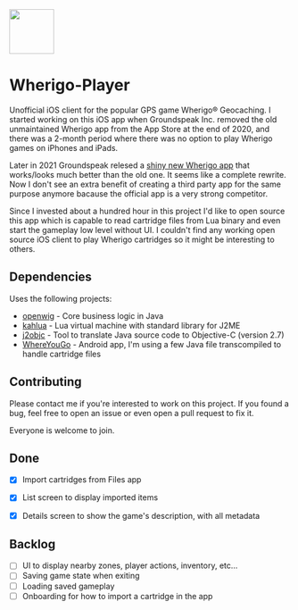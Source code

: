 <img src="https://i.imgur.com/olBaPWm.png" width="80px" />

# Wherigo-Player

Unofficial iOS client for the popular GPS game Wherigo‪®‬ Geocaching.
I started working on this iOS app when Groundspeak Inc. removed the old unmaintained Wherigo app from the App Store at the end of 2020, and there was a 2-month period where there was no option to play Wherigo games on iPhones and iPads.

Later in 2021 Groundspeak relesed a [shiny new Wherigo app](https://apps.apple.com/us/app/wherigo/id1538051913) that works/looks much better than the old one. It seems like a complete rewrite. Now I don't see an extra benefit of creating a third party app for the same purpose anymore bacause the official app is a very strong competitor.

Since I invested about a hundred hour in this project I'd like to open source this app which is capable to read cartridge files from Lua binary and even start the gameplay low level without UI.
I couldn't find any working open source iOS client to play Wherigo cartridges so it might be interesting to others.


## Dependencies
Uses the following projects:

* [openwig](https://github.com/cgeo/openwig) - Core business logic in Java
* [kahlua](https://github.com/krka/kahlua) - Lua virtual machine with standard library for J2ME
* [j2objc](https://github.com/google/j2objc) - Tool to translate Java source code to Objective-C (version 2.7)
* [WhereYouGo](https://github.com/cgeo/WhereYouGo) - Android app, I'm using a few Java file transcompiled to handle cartridge files


## Contributing
Please contact me if you're interested to work on this project.
If you found a bug, feel free to open an issue or even open a pull request to fix it.

Everyone is welcome to join.


## Done
- [x] Import cartridges from Files app
- [x] List screen to display imported items
- [x] Details screen to show the game's description, with all metadata


## Backlog
- [ ] UI to display nearby zones, player actions, inventory, etc...
- [ ] Saving game state when exiting
- [ ] Loading saved gameplay
- [ ] Onboarding for how to import a cartridge in the app

